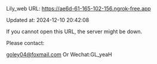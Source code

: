 Lily_web URL: https://ae6d-61-165-102-156.ngrok-free.app

Updated at: 2024-12-10 20:42:08

If you cannot open this URL, the server might be down.

Please contact: 

goley04@foxmail.com Or Wechat:GL_yeaH